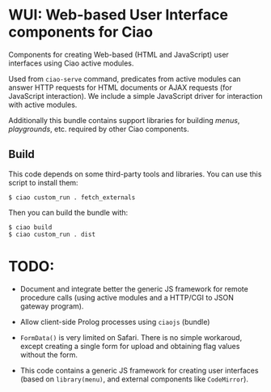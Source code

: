 # WUI: Web-based User Interface components for Ciao

Components for creating Web-based (HTML and JavaScript) user interfaces
using Ciao active modules.

Used from `ciao-serve` command, predicates from active modules can
answer HTTP requests for HTML documents or AJAX requests (for
JavaScript interaction). We include a simple JavaScript driver for
interaction with active modules.

Additionally this bundle contains support libraries for building
*menus*, *playgrounds*, etc. required by other Ciao components.

## Build
    
This code depends on some third-party tools and libraries. You can use
this script to install them:
```	
$ ciao custom_run . fetch_externals
```
Then you can build the bundle with:
```	
$ ciao build
$ ciao custom_run . dist
```

# TODO:

 - Document and integrate better the generic JS framework for remote
   procedure calls (using active modules and a HTTP/CGI to JSON
   gateway program).

 - Allow client-side Prolog processes using `ciaojs` (bundle)

 - `FormData()` is very limited on Safari. There is no simple
   workaroud, except creating a single form for upload and obtaining
   flag values without the form.

 - This code contains a generic JS framework for creating user
   interfaces (based on `library(menu)`, and external components like
   `CodeMirror`).


